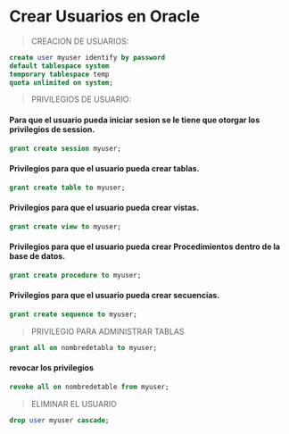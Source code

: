 # Crear Usuarios en Oracle

> CREACION DE USUARIOS:

``` sql
create user myuser identify by password
default tablespace system
temporary tablespace temp
quota unlimited on system;
```

> PRIVILEGIOS DE USUARIO:
#### Para que el usuario pueda iniciar sesion se le tiene que otorgar los privilegios de session.
``` sql
grant create session myuser;
```

#### Privilegios para que el usuario pueda crear tablas.
``` sql
grant create table to myuser;
```

#### Privilegios para que el usuario pueda crear vistas.
``` sql
grant create view to myuser;
```

#### Privilegios para que el usuario pueda crear Procedimientos dentro de la base de datos.
``` sql
grant create procedure to myuser;
```

#### Privilegios para que el usuario pueda crear secuencias.
``` sql
grant create sequence to myuser;
```

> PRIVILEGIO PARA ADMINISTRAR TABLAS
```SQL
grant all on nombredetabla to myuser;
```

#### revocar los privilegios
```sql
revoke all on nombredetable from myuser;
```

> ELIMINAR EL USUARIO
```sql
drop user myuser cascade;
```
